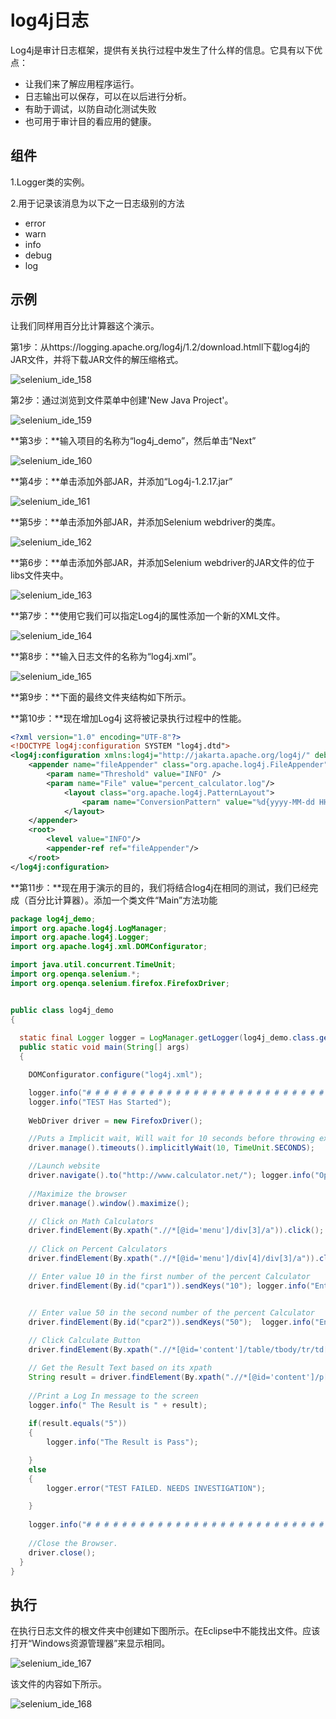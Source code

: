 # log4j日志

Log4j是审计日志框架，提供有关执行过程中发生了什么样的信息。它具有以下优点：

- 让我们来了解应用程序运行。
- 日志输出可以保存，可以在以后进行分析。
- 有助于调试，以防自动化测试失败
- 也可用于审计目的看应用的健康。

## 组件

1.Logger类的实例。

2.用于记录该消息为以下之一日志级别的方法

- error
- warn
- info
- debug
- log

## 示例

让我们同样用百分比计算器这个演示。

第1步：从https://logging.apache.org/log4j/1.2/download.htmll下载log4j的JAR文件，并将下载JAR文件的解压缩格式。

![selenium_ide_158](images/0H2336102-0.jpg)

第2步：通过浏览到文件菜单中创建'New Java Project'。

![selenium_ide_159](images/0H23361U-1.jpg)

**第3步：**输入项目的名称为“log4j_demo”，然后单击“Next”

![selenium_ide_160](images/0H233I09-2.jpg)

**第4步：**单击添加外部JAR，并添加“Log4j-1.2.17.jar”

![selenium_ide_161](images/0H2333A8-3.jpg)

**第5步：**单击添加外部JAR，并添加Selenium webdriver的类库。

![selenium_ide_162](images/0H2332636-4.jpg)

**第6步：**单击添加外部JAR，并添加Selenium webdriver的JAR文件的位于libs文件夹中。

![selenium_ide_163](images/0H233G29-5.jpg)

**第7步：**使用它我们可以指定Log4j的属性添加一个新的XML文件。

![selenium_ide_164](images/0H2331054-6.jpg)

**第8步：**输入日志文件的名称为“log4j.xml”。

![selenium_ide_165](images/0H2334514-7.jpg)

**第9步：**下面的最终文件夹结构如下所示。

**第10步：**现在增加Log4j 这将被记录执行过程中的性能。

```xml
<?xml version="1.0" encoding="UTF-8"?>
<!DOCTYPE log4j:configuration SYSTEM "log4j.dtd">
<log4j:configuration xmlns:log4j="http://jakarta.apache.org/log4j/" debug="false">
	<appender name="fileAppender" class="org.apache.log4j.FileAppender">
		<param name="Threshold" value="INFO" />
		<param name="File" value="percent_calculator.log"/>
			<layout class="org.apache.log4j.PatternLayout">
				<param name="ConversionPattern" value="%d{yyyy-MM-dd HH:mm:ss}  [%c] (%t:%x) %m%n" />
			</layout>
	</appender>
	<root>
		<level value="INFO"/>
		<appender-ref ref="fileAppender"/>
	</root>
</log4j:configuration>

```

**第11步：**现在用于演示的目的，我们将结合log4j在相同的测试，我们已经完成（百分比计算器）。添加一个类文件“Main”方法功能

```java
package log4j_demo;
import org.apache.log4j.LogManager;
import org.apache.log4j.Logger;
import org.apache.log4j.xml.DOMConfigurator;

import java.util.concurrent.TimeUnit;
import org.openqa.selenium.*;
import org.openqa.selenium.firefox.FirefoxDriver;


public class log4j_demo 
{
	
  static final Logger logger = LogManager.getLogger(log4j_demo.class.getName());
  public static void main(String[] args) 
  {

	DOMConfigurator.configure("log4j.xml");

	logger.info("# # # # # # # # # # # # # # # # # # # # # # # # # # # ");
	logger.info("TEST Has Started");
	
	WebDriver driver = new FirefoxDriver();

	//Puts a Implicit wait, Will wait for 10 seconds before throwing exception
	driver.manage().timeouts().implicitlyWait(10, TimeUnit.SECONDS);

	//Launch website
	driver.navigate().to("http://www.calculator.net/"); logger.info("Open Calc Application");
	
	//Maximize the browser
	driver.manage().window().maximize();

	// Click on Math Calculators
	driver.findElement(By.xpath(".//*[@id='menu']/div[3]/a")).click();  logger.info("Clicked Math Calculator Link");
  
	// Click on Percent Calculators
	driver.findElement(By.xpath(".//*[@id='menu']/div[4]/div[3]/a")).click(); logger.info("Clicked Percent Calculator Link");

	// Enter value 10 in the first number of the percent Calculator
	driver.findElement(By.id("cpar1")).sendKeys("10"); logger.info("Entered Value into First Text Box");


	// Enter value 50 in the second number of the percent Calculator
	driver.findElement(By.id("cpar2")).sendKeys("50");  logger.info("Entered Value into Second Text Box");
	
	// Click Calculate Button
	driver.findElement(By.xpath(".//*[@id='content']/table/tbody/tr/td[2]/input")).click(); logger.info("Click Calculate Button");

	// Get the Result Text based on its xpath
	String result = driver.findElement(By.xpath(".//*[@id='content']/p[2]/span/font/b")).getText();  logger.info("Get Text Value");
	
	//Print a Log In message to the screen
	logger.info(" The Result is " + result);
	
	if(result.equals("5"))
	{
		logger.info("The Result is Pass");

	}
	else
	{
		logger.error("TEST FAILED. NEEDS INVESTIGATION");

	}
	
	logger.info("# # # # # # # # # # # # # # # # # # # # # # # # # # # ");
	
	//Close the Browser.
	driver.close();    
  }
}

```

## 执行

在执行日志文件的根文件夹中创建如下图所示。在Eclipse中不能找出文件。应该打开“Windows资源管理器”来显示相同。

![selenium_ide_167](images/0H2335B4-9.jpg)

该文件的内容如下所示。

![selenium_ide_168](images/0H2334D2-10.jpg)
